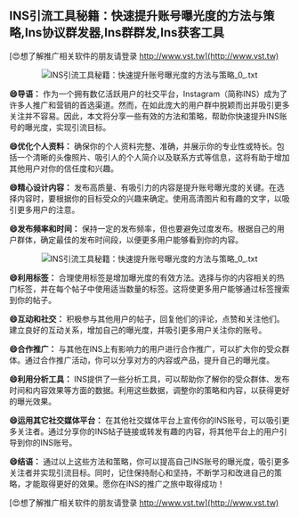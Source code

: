 ## **INS引流工具秘籍：快速提升账号曝光度的方法与策略,Ins协议群发器,Ins群群发,Ins获客工具**

[😍想了解推广相关软件的朋友请登录 http://www.vst.tw](http://www.vst.tw)

 <center><img src="https://vst.tw/MP4/tuiguang/png/6.png" alt="INS引流工具秘籍：快速提升账号曝光度的方法与策略_0_.txt"></center>

**😄导语：**
作为一个拥有数亿活跃用户的社交平台，Instagram（简称INS）成为了许多人推广和营销的首选渠道。然而，在如此庞大的用户群中脱颖而出并吸引更多关注并不容易。因此，本文将分享一些有效的方法和策略，帮助你快速提升INS账号的曝光度，实现引流目标。

**😄优化个人资料：**
确保你的个人资料完整、准确，并展示你的专业性或特长。包括一个清晰的头像照片、吸引人的个人简介以及联系方式等信息，这将有助于增加其他用户对你的信任度和兴趣。

**😄精心设计内容：**
发布高质量、有吸引力的内容是提升账号曝光度的关键。在选择内容时，要根据你的目标受众的兴趣来确定。使用高清图片和有趣的文字，以吸引更多用户的注意。

**😄发布频率和时间：**
保持一定的发布频率，但也要避免过度发布。根据自己的用户群体，确定最佳的发布时间段，以便更多用户能够看到你的内容。

 <center><img src="https://vst.tw/MP4/tuiguang/png/7.png" alt="INS引流工具秘籍：快速提升账号曝光度的方法与策略_0_.txt"></center>

**😄利用标签：**
合理使用标签是增加曝光度的有效方法。选择与你的内容相关的热门标签，并在每个帖子中使用适当数量的标签。这将使更多用户能够通过标签搜索到你的帖子。

**😄互动和社交：**
积极参与其他用户的帖子，回复他们的评论，点赞和关注他们。建立良好的互动关系，增加自己的曝光度，并吸引更多用户关注你的账号。

**😄合作推广：**
与其他在INS上有影响力的用户进行合作推广，可以扩大你的受众群体。通过合作推广活动，你可以分享对方的内容或产品，提升自己的曝光度。

**😄利用分析工具：**
INS提供了一些分析工具，可以帮助你了解你的受众群体、发布时间和内容效果等方面的数据。利用这些数据，调整你的策略和内容，以获得更好的曝光效果。

**😄运用其它社交媒体平台：**
在其他社交媒体平台上宣传你的INS账号，可以吸引更多关注者。通过分享你的INS帖子链接或转发有趣的内容，将其他平台上的用户引导到你的INS账号。

**😄结语：**
通过以上这些方法和策略，你可以提高自己INS账号的曝光度，吸引更多关注者并实现引流目标。同时，记住保持耐心和坚持，不断学习和改进自己的策略，才能取得更好的效果。愿你在INS的推广之旅中取得成功！

[😍想了解推广相关软件的朋友请登录 http://www.vst.tw](http://www.vst.tw)



